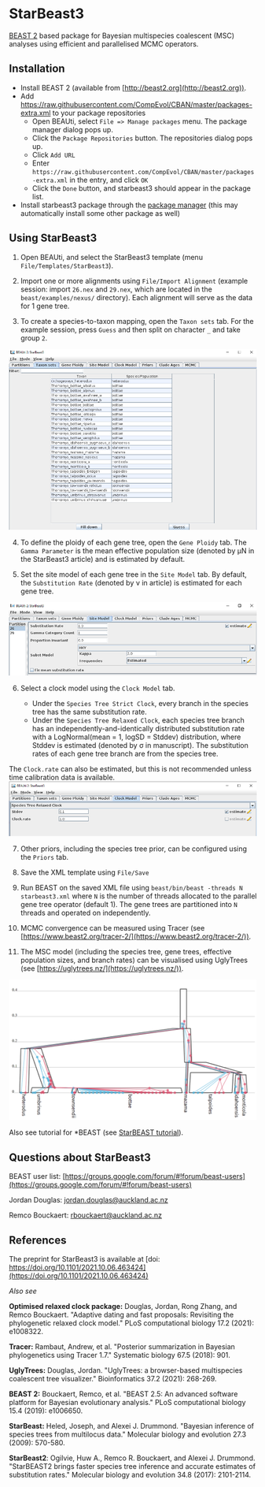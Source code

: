 # StarBeast3

[BEAST 2](http://beast2.org) based package for Bayesian multispecies coalescent (MSC) analyses using efficient and parallelised MCMC operators.

## Installation

* Install BEAST 2 (available from [http://beast2.org](http://beast2.org)).
* Add https://raw.githubusercontent.com/CompEvol/CBAN/master/packages-extra.xml to your package repositories
	* Open BEAUti, select `File => Manage packages` menu. The package manager dialog pops up.
	* Click the `Package Repositories` button. The repositories dialog pops up.
	* Click `Add URL`
	* Enter `https://raw.githubusercontent.com/CompEvol/CBAN/master/packages-extra.xml` in the entry, and click `OK`
	* Click the `Done` button, and starbeast3 should appear in the package list.
* Install starbeast3 package through the [package manager](http://www.beast2.org/managing-packages/) (this may automatically install some other package as well)

## Using StarBeast3

1. Open BEAUti, and select the StarBeast3 template  (menu `File/Templates/StarBeast3`).

2. Import one or more alignments using `File/Import Alignment` (example session: import `26.nex` and `29.nex`, which are located in the `beast/examples/nexus/` directory). Each alignment will serve as the data for 1 gene tree.

3. To create a species-to-taxon mapping, open the `Taxon sets` tab. For the example session, press `Guess` and then split on character `_` and take group `2`.

![Defining a species-to-taxon tree mapping](tutorial/Fig1.png)

4. To define the ploidy of each gene tree, open the `Gene Ploidy` tab. The `Gamma Parameter` is the mean effective population size (denoted by &mu;N in the StarBeast3 article) and is estimated by default.

5. Set the site model of each gene tree in the `Site Model` tab. By default, the `Substitution Rate` (denoted by &nu; in article) is estimated for each gene tree.

![Setting the gene tree site models](tutorial/Fig2.png)

6. Select a clock model using the `Clock Model` tab. 

    -   Under the `Species Tree Strict Clock`, every branch in the species tree has the same substitution rate. 
    -   Under the `Species Tree Relaxed Clock`, each species tree branch has an independently-and-identically distributed substitution rate with a LogNormal(mean = 1, logSD = Stddev) distribution, where Stddev is estimated (denoted by &sigma; in manuscript). The substitution rates of each gene tree branch are from the species tree. 

The `Clock.rate` can also be estimated, but this is not recommended unless time calibration data is available. 
![Selecting a species tree clock model](tutorial/Fig3.png)

7. Other priors, including the species tree prior, can be configured using the `Priors` tab.


8. Save the XML template using `File/Save`

9. Run BEAST on the saved XML file using
        ```beast/bin/beast -threads N starbeast3.xml```
where `N` is the number of threads allocated to the parallel gene tree operator (default 1). The gene trees are partitioned into `N` threads and operated on independently.

10. MCMC convergence can be measured using Tracer (see [https://www.beast2.org/tracer-2/](https://www.beast2.org/tracer-2/)).


11. The MSC model (including the species tree, gene trees, effective population sizes, and branch rates) can be visualised using UglyTrees (see [https://uglytrees.nz/](https://uglytrees.nz/)).


![MSC model viewed using UglyTrees](tutorial/Fig4.png)


Also see tutorial for *BEAST (see [StarBEAST tutorial](https://taming-the-beast.org/tutorials/StarBeast-Tutorial/)).

## Questions about StarBeast3

BEAST user list: [https://groups.google.com/forum/#!forum/beast-users](https://groups.google.com/forum/#!forum/beast-users)

Jordan Douglas: [jordan.douglas@auckland.ac.nz](jordan.douglas@auckland.ac.nz)

Remco Bouckaert: [rbouckaert@auckland.ac.nz](rbouckaert@auckland.ac.nz)



## References

The preprint for StarBeast3 is available at [doi: https://doi.org/10.1101/2021.10.06.463424](https://doi.org/10.1101/2021.10.06.463424)


*Also see*

**Optimised relaxed clock package:** Douglas, Jordan, Rong Zhang, and Remco Bouckaert. "Adaptive dating and fast proposals: Revisiting the phylogenetic relaxed clock model." PLoS computational biology 17.2 (2021): e1008322.

**Tracer:** Rambaut, Andrew, et al. "Posterior summarization in Bayesian phylogenetics using Tracer 1.7." Systematic biology 67.5 (2018): 901.

**UglyTrees:** Douglas, Jordan. "UglyTrees: a browser-based multispecies coalescent tree visualizer." Bioinformatics 37.2 (2021): 268-269.

**BEAST 2:** Bouckaert, Remco, et al. "BEAST 2.5: An advanced software platform for Bayesian evolutionary analysis." PLoS computational biology 15.4 (2019): e1006650.

**StarBeast:** Heled, Joseph, and Alexei J. Drummond. "Bayesian inference of species trees from multilocus data." Molecular biology and evolution 27.3 (2009): 570-580.

**StarBeast2**: Ogilvie, Huw A., Remco R. Bouckaert, and Alexei J. Drummond. "StarBEAST2 brings faster species tree inference and accurate estimates of substitution rates." Molecular biology and evolution 34.8 (2017): 2101-2114.


